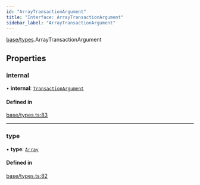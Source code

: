 ```yaml
---
id: "ArrayTransactionArgument"
title: "Interface: ArrayTransactionArgument"
sidebar_label: "ArrayTransactionArgument"
---
```


[base/types](../../../../modules/Base/Types/Types.md).ArrayTransactionArgument

## Properties

### internal

• **internal**: [`TransactionArgument`](../../../../modules/Base/Types/Types.md#transactionargument)

#### Defined in

[base/types.ts:83](https://github.com/PolymeshAssociation/polymesh-sdk/blob/f8a937f04/src/base/types.ts#L83)

___

### type

• **type**: [`Array`](../../../../enums/Base/Types/TransactionArgumentType/TransactionArgumentType.md#array)

#### Defined in

[base/types.ts:82](https://github.com/PolymeshAssociation/polymesh-sdk/blob/f8a937f04/src/base/types.ts#L82)
